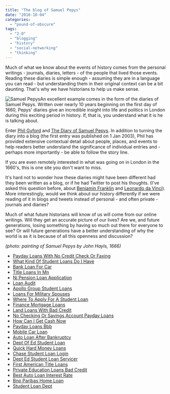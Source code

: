 ```yaml
---
title: "The blog of Samuel Pepys"
date: "2010-10-04"
categories: 
  - "pound-of-obscure"
tags: 
  - "2-0"
  - "blogging"
  - "history"
  - "social-networking"
  - "thinking"
---
```


Much of what we know about the events of history comes from the personal writings - journals, diaries, letters - of the people that lived those events. Reading these diaries is simple enough - assuming they are in a language you can read - but understanding them in their original context can be a bit daunting. That's why we have historians to help us make sense.

![](images/Samuel_Pepys.jpg "Samuel Pepys")An excellent example comes in the form of the diaries of Samuel Pepys. Written over nearly 10 years beginning on the first day of 1660, Pepys' diaries give an incredible insight into life and politics in London during this exciting period in history. If, that is, you understand what it is he is talking about.

Enter [Phil Gyford](http://www.gyford.com/) and [The Diary of Samuel Pepys](http://www.pepysdiary.com/). In addition to turning the diary into a blog (the first entry was published on 1 Jan 2003), Phil has provided extensive contextual detail about people, places, and events to help readers better understand the significance of individual entries and - perhaps more importantly - be able to follow the story line.

If you are even remotely interested in what was going on in London in the 1660's, this is one site you don't want to miss.

It's hard not to wonder how these diaries might have been different had they been written as a blog, or if he had Twitter to post his thoughts. (I've asked this question before, about [Benjamin Franklin](http://blog.gbrettmiller.com/the-blogs-of-benjamin-franklin/) and [Leonardo da Vinci](http://nsl.gbrettmiller.com/2007/the-blogs-of-leonardo-da-vinci)). More interestingly, would we think about our history differently if we were reading of it in blogs and tweets instead of personal - and often private - journals and diaries?

Much of what future historians will know of us will come from our online writings. Will they get an accurate picture of our lives? Are we, and future generations, losing something by having so much out there for everyone to see? Or will future generations have a better understanding of why the world is as it is because of all this openness and discussion?

_(photo: painting of Samuel Pepys by John Hayls, 1666)_

- [Payday Loans With No Credit Check Or Faxing](http://usasportgroup.com/?Payday-Loans-With-No-Credit-Check-Or-Faxing)
- [What Kind Of Student Loans Do I Have](http://www.franklinny.org/?What-Kind-Of-Student-Loans-Do-I-Have)
- [Bank Loan For Car](http://www.franklinny.org/?Bank-Loan-For-Car)
- [Title Loans In Mn](http://www.consejocafe.org/?Title-Loans-In-Mn)
- [Nj Pension Loan Application](http://gbbkolejka.pl/?Nj-Pension-Loan-Application)
- [Loan Audit](http://usasportgroup.com/?Loan-Audit)
- [Apollo Group Student Loans](http://www.mariebo.org/?Apollo-Group-Student-Loans)
- [Loans For Military Spouses](http://gbbkolejka.pl/?Loans-For-Military-Spouses)
- [Where To Apply For A Student Loan](http://www.mariebo.org/?Where-To-Apply-For-A-Student-Loan)
- [Finance Mortgage Loans](http://www.mariebo.org/?Finance-Mortgage-Loans)
- [Land Loans With Bad Credit](http://www.mariebo.org/?Land-Loans-With-Bad-Credit)
- [No Checking Or Savings Account Payday Loans](http://www.mariebo.org/?No-Checking-Or-Savings-Account-Payday-Loans)
- [How Can I Get Cash Now](http://www.mariebo.org/?How-Can-I-Get-Cash-Now)
- [Payday Loans Bbb](http://www.franklinny.org/?Payday-Loans-Bbb)
- [Mobile Car Loan](http://www.consejocafe.org/?Mobile-Car-Loan)
- [Auto Loan After Bankruptcy](http://www.franklinny.org/?Auto-Loan-After-Bankruptcy)
- [Dept Of Ed Student Loan](http://usasportgroup.com/?Dept-Of-Ed-Student-Loan)
- [Quick Hard Money Loans](http://www.consejocafe.org/?Quick-Hard-Money-Loans)
- [Chase Student Loan Login](http://www.consejocafe.org/?Chase-Student-Loan-Login)
- [Dept Ed Student Loan Servicer](http://www.amarysia.gr/?Dept-Ed-Student-Loan-Servicer)
- [First American Title Loans](http://www.consejocafe.org/?First-American-Title-Loans)
- [Private Education Loans Bad Credit](http://www.amarysia.gr/?Private-Education-Loans-Bad-Credit)
- [Best Auto Loan Interest Rate](http://www.amarysia.gr/?Best-Auto-Loan-Interest-Rate)
- [Bnp Paribas Home Loan](http://www.mariebo.org/?Bnp-Paribas-Home-Loan)
- [Student Loan Dept](http://www.franklinny.org/?Student-Loan-Dept)
